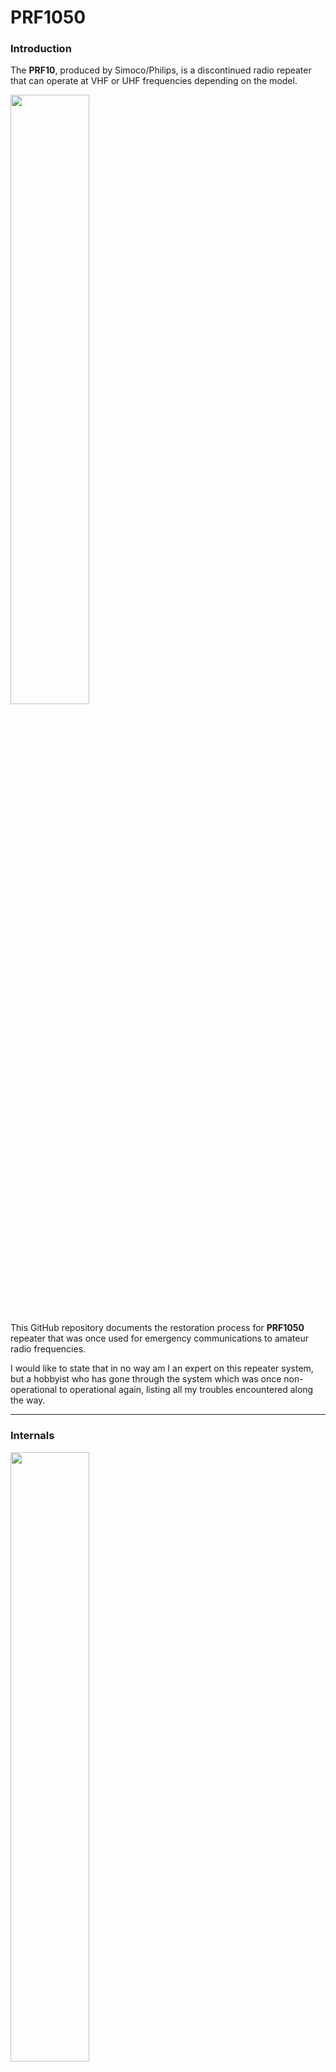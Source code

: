 # PRF1050

### Introduction
The **PRF10**, produced by Simoco/Philips, is a discontinued radio repeater that can operate at VHF or UHF frequencies depending on the model.

<img src="https://github.com/user-attachments/assets/1e294c9e-5c83-4b2d-8bd1-c5e0626bf35e" width="50%">

This GitHub repository documents the restoration process for **PRF1050** repeater that was once used for emergency communications to amateur radio frequencies.

I would like to state that in no way am I an expert on this repeater system, but a hobbyist who has gone through the system which was once non-operational to operational again, listing all my troubles encountered along the way.

***

### Internals

<img src="https://github.com/user-attachments/assets/c7d4ee87-ec5a-4264-b663-982beab35a1a" width="50%">

*Internals of the PRF10 when powered on*

The repeater consists of 4 main blocks that provide different functions
